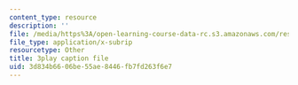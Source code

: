 ```yaml
---
content_type: resource
description: ''
file: /media/https%3A/open-learning-course-data-rc.s3.amazonaws.com/res-15-003-shaping-the-future-of-work-15-662x-spring-2016/3d834b6606be55ae8446fb7fd263f6e7_WJUHzSQPRVM.vtt
file_type: application/x-subrip
resourcetype: Other
title: 3play caption file
uid: 3d834b66-06be-55ae-8446-fb7fd263f6e7
---
```

